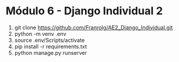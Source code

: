 # Módulo 6 - Django Individual 2

1. git clone https://github.com/Franrolg/AE2_Django_Individual.git
2. python -m venv .env
3. source .env/Scripts/activate
4. pip install -r requirements.txt
5. python manage.py runserver
